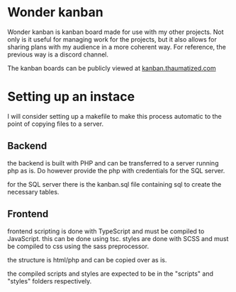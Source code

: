 # Wonder kanban

Wonder kanban is kanban board made for use with my other projects. Not only is it useful for managing work for the projects, but it also allows for sharing plans with my audience in a more coherent way. For reference, the previous way is a discord channel.

The kanban boards can be publicly viewed at [kanban.thaumatized.com](https://kanban.thaumatized.com)

# Setting up an instace

I will consider setting up a makefile to make this process automatic to the point of copying files to a server.

## Backend
the backend is built with PHP and can be transferred to a server running php as is. Do however provide the php with credentials for the SQL server.

for the SQL server there is the kanban.sql file containing sql to create the necessary tables.

## Frontend
frontend scripting is done with TypeScript and must be compiled to JavaScript. this can be done using tsc.
styles are done with SCSS and must be compiled to css using the sass preprocessor.

the structure is html/php and can be copied over as is.

the compiled scripts and styles are expected to be in the "scripts" and "styles" folders respectively.
